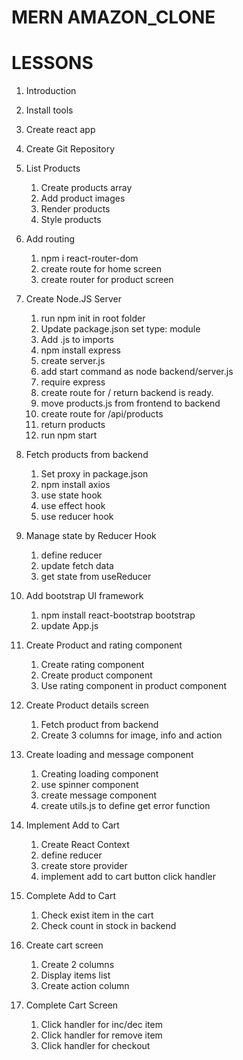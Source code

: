 # MERN AMAZON_CLONE

# LESSONS
1) Introduction
2) Install tools
3) Create react app
4) Create Git Repository
5) List Products
    1) Create products array
    2) Add product images
    3) Render products
    4) Style products
6) Add routing
    1) npm i react-router-dom
    2) create route for home screen
    3) create router for product screen

7) Create Node.JS Server
   1) run npm init in root folder
   2) Update package.json set type: module
   3) Add .js to imports
   4) npm install express
   5) create server.js
   6) add start command as node backend/server.js
   7) require express
   8) create route for / return backend is ready.
   9) move products.js from frontend to backend
   10) create route for /api/products
   11) return products
   12) run npm start

8) Fetch products from backend
    1) Set proxy in package.json
    2) npm install axios
    3) use state hook
    4) use effect hook
    5) use reducer hook

9) Manage state by Reducer Hook
    1) define reducer
    2) update fetch data
    3) get state from useReducer

10) Add bootstrap UI framework
    1) npm install react-bootstrap bootstrap
    2) update App.js

11) Create Product and rating component
    1) Create rating component
    2) Create product component
    3) Use rating component in product component

12) Create Product details screen
    1) Fetch product from backend
    2) Create 3 columns for image, info and action

13) Create loading and message component
    1) Creating loading component
    2) use spinner component
    3) create message component 
    4) create utils.js to define get error function

14) Implement Add to Cart
    1) Create React Context
    2) define reducer
    3) create store provider
    4) implement add to cart button click handler

15) Complete Add to Cart
    1) Check exist item in the cart
    2) Check count in stock in backend

16) Create cart screen
    1) Create 2 columns
    2) Display items list
    3) Create action column

17) Complete Cart Screen
    1) Click handler for inc/dec item
    2) Click handler for remove item
    3) Click handler for checkout